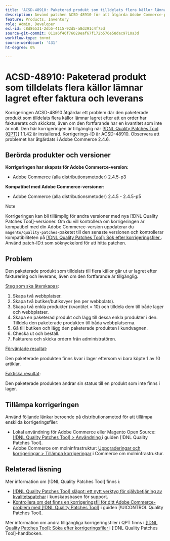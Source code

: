 ```yaml
---
title: 'ACSD-48910: Paketerad produkt som tilldelats flera källor lämnar lagret efter faktura och leverans'
description: Använd patchen ACSD-48910 för att åtgärda Adobe Commerce-problemet där den paketerade produkt som tilldelats flera källor går ut ur lagret efter att en order har fakturerats och skickats, även om den fortfarande har en kvantitet som inte är noll.
feature: Products, Inventory
role: Admin, Developer
exl-id: c8d86531-2db5-4115-92d5-a8d391c4f75d
source-git-commit: 011a6f46f76029eaf67f172b576e58dac9710a3d
workflow-type: tm+mt
source-wordcount: '431'
ht-degree: 0%

---
```


# ACSD-48910: Paketerad produkt som tilldelats flera källor lämnar lagret efter faktura och leverans

Korrigeringen ACSD-48910 åtgärdar ett problem där den paketerade produkt som tilldelats flera källor lämnar lagret efter att en order har fakturerats och skickats, även om den fortfarande har en kvantitet som inte är noll. Den här korrigeringen är tillgänglig när [[!DNL Quality Patches Tool (QPT)]](https://experienceleague.adobe.com/sv/docs/commerce-operations/tools/quality-patches-tool/quality-patches-tool-to-self-serve-quality-patches) 1.1.42 är installerad. Korrigerings-ID är ACSD-48910. Observera att problemet har åtgärdats i Adobe Commerce 2.4.6.

## Berörda produkter och versioner

**Korrigeringen har skapats för Adobe Commerce-version:**

* Adobe Commerce (alla distributionsmetoder) 2.4.5-p3

**Kompatibel med Adobe Commerce-versioner:**

* Adobe Commerce (alla distributionsmetoder) 2.4.5 - 2.4.5-p5

>[!NOTE]
>
>Korrigeringen kan bli tillämplig för andra versioner med nya [!DNL Quality Patches Tool]-versioner. Om du vill kontrollera om korrigeringen är kompatibel med din Adobe Commerce-version uppdaterar du `magento/quality-patches`-paketet till den senaste versionen och kontrollerar kompatibiliteten på [[!DNL Quality Patches Tool]: Sök efter korrigeringsfiler ](https://experienceleague.adobe.com/tools/commerce-quality-patches/index.html?lang=sv-SE). Använd patch-ID:t som söknyckelord för att hitta patchen.

## Problem

Den paketerade produkt som tilldelats till flera källor går ut ur lagret efter fakturering och leverans, även om den fortfarande är tillgänglig.

<u>Steg som ska återskapas</u>:

1. Skapa två webbplatser.
1. Skapa två butiker/butiksvyer (en per webbplats).
1. Skapa två enkla produkter (kvantitet = 10) och tilldela dem till både lager och webbplatser.
1. Skapa en paketerad produkt och lägg till dessa enkla produkter i den. Tilldela den paketerade produkten till båda webbplatserna.
1. Gå till butiken och lägg den paketerade produkten i kundvagnen.
1. Checka ut och beställ.
1. Fakturera och skicka ordern från administratören.

<u>Förväntade resultat</u>:

Den paketerade produkten finns kvar i lager eftersom vi bara köpte 1 av 10 artiklar.

<u>Faktiska resultat</u>:

Den paketerade produkten ändrar sin status till en produkt som inte finns i lager.

## Tillämpa korrigeringen

Använd följande länkar beroende på distributionsmetod för att tillämpa enskilda korrigeringsfiler:

* Lokal användning för Adobe Commerce eller Magento Open Source: [[!DNL Quality Patches Tool] > Användning ](/help/tools/quality-patches-tool/usage.md) i guiden [!DNL Quality Patches Tool].
* Adobe Commerce om molninfrastruktur: [Uppgraderingar och korrigeringar > Tillämpa korrigeringar](https://experienceleague.adobe.com/docs/commerce-cloud-service/user-guide/develop/upgrade/apply-patches.html?lang=sv-SE) i Commerce om molninfrastruktur.

## Relaterad läsning

Mer information om [!DNL Quality Patches Tool] finns i:

* [[!DNL Quality Patches Tool] släppt: ett nytt verktyg för självbetjäning av kvalitetspatchar](https://experienceleague.adobe.com/sv/docs/commerce-operations/tools/quality-patches-tool/quality-patches-tool-to-self-serve-quality-patches) i kunskapsbasen för support.
* [Kontrollera om det finns en korrigeringsfil för ditt Adobe Commerce-problem med  [!DNL Quality Patches Tool]](/help/tools/quality-patches-tool/patches-available-in-qpt/check-patch-for-magento-issue-with-magento-quality-patches.md) i guiden [!UICONTROL Quality Patches Tool].


Mer information om andra tillgängliga korrigeringsfiler i QPT finns i [[!DNL Quality Patches Tool]: Söka efter korrigeringsfiler ](https://experienceleague.adobe.com/tools/commerce-quality-patches/index.html?lang=sv-SE) i [!DNL Quality Patches Tool]-handboken.
